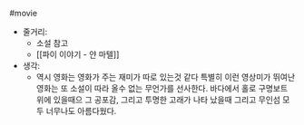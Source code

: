 #movie 
- 줄거리:
    - 소설 참고
    - [[파이 이야기 - 얀 마텔]]
- 생각:
    - 역시 영화는 영화가 주는 재미가 따로 있는것 같다 특별히 이런 영상미가 뛰여난 영화는 또 소설이 따라 올수 없는 무언가를 선사한다. 바다에서 홀로 구명보트 위에 있을때으 그 공포감, 그리고 투명한 고래가 나타 났을때 그리고 무인섬 모두 너무나도 아름다웠다.
